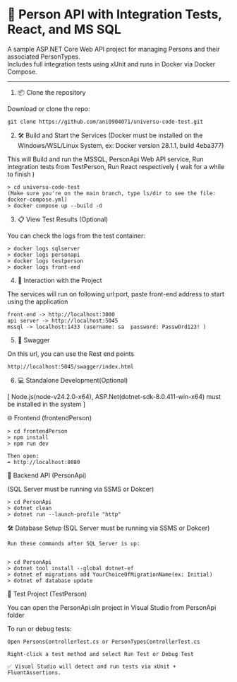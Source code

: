 # 👤 Person API with Integration Tests, React, and MS SQL

A sample ASP.NET Core Web API project for managing Persons and their associated PersonTypes.  
Includes full integration tests using xUnit and runs in Docker via Docker Compose.

---

1. 📦 Clone the repository

Download or clone the repo:

    git clone https://github.com/ani0904071/universu-code-test.git

2. 🛠 Build and Start the Services  (Docker must be installed on the Windows/WSL/Linux System, ex:  Docker version 28.1.1, build 4eba377) 

This will Build and run the MSSQL, PersonApi Web API service, Run integration tests from TestPerson, Run React respectively ( wait for a while to finish )

    > cd universu-code-test 
    (Make sure you're on the main branch, type ls/dir to see the file: docker-compose.yml)
    > docker compose up --build -d

3. 📋 View Test Results (Optional)

You can check the logs from the test container:
  
    > docker logs sqlserver
    > docker logs personapi
    > docker logs testperson
    > docker logs front-end

4. 🚀 Interaction with the Project

The services will run on following url:port, paste front-end address to start using the application
  
    front-end -> http://localhost:3000
    api server -> http://localhost:5045
    mssql -> localhost:1433 (username: sa  password: Passw0rd123! )

5. 📖 Swagger

On this url, you can use the Rest end points
  
    http://localhost:5045/swagger/index.html


6. 💻 Standalone Development(Optional)
   
[ Node.js(node-v24.2.0-x64), ASP.Net(dotnet-sdk-8.0.411-win-x64) must be installed in the system ]

🌐 Frontend (frontendPerson)

    > cd frontendPerson
    > npm install
    > npm run dev

    Then open:
    ➡️ http://localhost:8080

🧱 Backend API (PersonApi)

(SQL Server must be running via SSMS or Dokcer)

    > cd PersonApi
    > dotnet clean
    > dotnet run --launch-profile "http"

🛠 Database Setup (SQL Server must be running via SSMS or Dokcer)

    Run these commands after SQL Server is up:
    
    
    > cd PersonApi
    > dotnet tool install --global dotnet-ef
    > dotnet ef migrations add YourChoiceOfMigrationName(ex: Initial)
    > dotnet ef database update

🧪 Test Project (TestPerson)

You can open the PersonApi.sln project in Visual Studio from PersonApi folder

To run or debug tests:

    Open PersonsControllerTest.cs or PersonTypesControllerTest.cs

    Right-click a test method and select Run Test or Debug Test

    ✅ Visual Studio will detect and run tests via xUnit + FluentAssertions.
